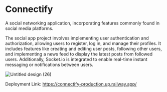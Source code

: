 # Connectify

A social networking application, incorporating features commonly found in social media platforms. 

The social app project involves implementing user authentication and authorization, allowing users to register, log in, and manage their profiles. It includes features like creating and editing user posts, following other users, and implementing a news feed to display the latest posts from followed users. Additionally, Socket.io is integrated to enable real-time instant messaging or notifications between users.

![Untitled design (26)](https://github.com/M-Adil-AS/Connectify/assets/115668271/c41bea37-d00f-4992-9551-12a920545e12)

Deployment Link: https://connectify-production.up.railway.app/
